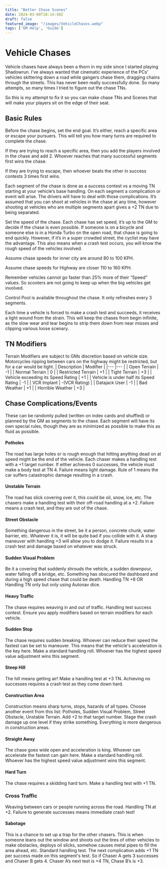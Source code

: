```yaml
---
title: "Better Chase Scenes"
date: 2024-03-08T18:14:50Z
draft: false
featured_image: "/images/VehicleChases.webp"
tags: ['GM Help', 'Guide']
---
```


# Vehicle Chases

Vehicle chases have always been a thorn in my side since I started playing Shadowrun. I’ve always wanted that cinematic experience of the PCs' vehicles skittering down a road while gangers chase them, dragging chains through the streets. This has never been really successfully done. So many attempts, so many times I tried to figure out the chase TNs.

So this is my attempt to fix it so you can make chase TNs and Scenes that will make your players sit on the edge of their seat.

## Basic Rules
Before the chase begins, set the end goal. It’s either, reach a specific area or escape your pursuers. This will tell you how many turns are required to complete the chase.

If they are trying to reach a specific area, then you add the players involved in the chase and add 2. Whoever reaches that many successful segments first wins the chase.

If they are trying to escape, then whoever beats the other in success contests 3 times first wins.

Each segment of the chase is done as a success contest vs a moving TN starting at your vehicle’s base handling. On each segment a complication or event will arise. The drivers will have to deal with those complications. It’s assumed that you can shoot at vehicles in the chase at any time, however shooting at vehicles who are multiple segments apart gives a +2 TN due to being separated.

Set the speed of the chase. Each chase has set speed, it’s up to the GM to decide if the chase is even possible. If someone is on a bicycle and someone else is in a Honda Turbo on the open road, that chase is going to end quickly. However, if it’s in a super crowded street, the cyclist may have the advantage. This also means when a crash test occurs, you will know the rough speed of the vehicles involved. 

Assume chase speeds for inner city are around 80 to 100 KPH.

Assume chase speeds for Highway are closer 110 to 160 KPH. 

Remember vehicles cannot go faster than 25% more of their “Speed” values. So scooters are not going to keep up when the big vehicles get involved.

Control Pool is available throughout the chase. It only refreshes every 3 segments.

Each time a vehicle is forced to make a crash test and succeeds, it receives a light wound from the strain. This will keep the chases from begin infinite, as the slow wear and tear begins to strip them down from near misses and clipping various loose scenary.

## TN Modifiers
Terrain Modifiers are subject to GMs discretion based on vehicle size. Motorcycles ripping between cars on the highway might be restricted, but for a car would be tight.
| Description 	| Modifier 	|
|---	|---	|
| Open Terrain 	| -1 	|
| Normal Terrain 	| 0 	|
| Restricted Terrain 	| +1 	|
| Tight Terrain	| +3 |
| Vehicle exceeding its Speed Rating 	| +1 	|
| Vehicle is under half its Speed Rating  | -1 	|
| VCR Implant 	| -(VCR Rating) 	|
| Datajack User 	| -1 	|
| Bad Weather 	|  +1	|
| Horrible Weather 	| +3 	|


## Chase Complications/Events
These can be randomly pulled (written on index cards and shuffled) or planned by the GM as segments to the chase. Each segment will have its own special rules, though they are as minimized as possible to make this as fluid as possible.

#### Potholes
The road has large holes or is rough enough that hitting anything dead on at speed might be the end of the vehicle. Each chaser makes a handling test with a +1 target number. If either achieves 0 successes, the vehicle must make a body test at TN 4. Failure means light damage. Rule of 1 means the car suffers catastrophic damage resulting in a crash.

#### Unstable Terrain
The road has slick covering over it, this could be oil, snow, ice, etc. The chasers make a handling test with their off-road handling at a +2. Failure means a crash test, and they are out of the chase.

#### Street Obstacle 
Something dangerous in the street, be it a person, concrete chunk, water barrier, etc. Whatever it is, it will be quite bad if you collide with it. A sharp maneuver with handling +3 will allow you to dodge it. Failure results in a crash test and damage based on whatever was struck. 

#### Sudden Visual Problem
Be it a covering that suddenly shrouds the vehicle, a sudden downpour, water falling off a bridge, etc. Something has obscured the dashboard and during a high speed chase that could be death. Handling TN +8 OR Handling TN only but only using Autonav dice.

#### Heavy Traffic
The chase requires weaving in and out of traffic. Handling test success contest. Ensure you apply modifiers based on terrain modifiers for each vehicle. 

#### Sudden Stop
The chase requires sudden breaking. Whoever can reduce their speed the fastest can be set to maneuver. This means that the vehicle's acceleration is the key here. Make a standard handling roll. Whoever has the highest speed value adjustment wins this segment.

#### Steep Hill
The hill means getting air! Make a handling test at +3 TN. Achieving no successes requires a crash test as they come down hard.

#### Construction Area
Construction means sharp turns, stops, hazards of all types. Choose another event from this list: Potholes, Sudden Visual Problem, Street Obstacle, Unstable Terrain. Add +2 to that target number. Stage the crash damage up one level if they strike something. Everything is more dangerous in construction areas.

#### Straight Away
The chase goes wide open and acceleration is king. Whoever can accelerate the fastest can gain here. Make a standard handling roll. Whoever has the highest speed value adjustment wins this segment.

#### Hard Turn
The chase requires a skidding hard turn. Make a handling test with +1 TN. 

### Cross Traffic
Weaving between cars or people running across the road. Handling TN at +2. Failure to generate successes means immediate crash test!

#### Sabotage 
This is a chance to set up a trap for the other chasers. This is when someone leans out the window and shoots out the tires of other vehicles to make obstacles, deploys oil slicks, somehow causes metal pipes to fill the area ahead, etc. Standard handling test. The next complication adds +1 TN per success made on this segment's test. So if Chaser A gets 3 successes and Chaser B gets 4. Chaser A’s next test is +4 TN, Chase B’s is +3.
